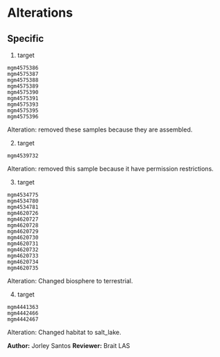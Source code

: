 

# Alterations

## Specific

1. target
```
mgm4575386
mgm4575387
mgm4575388
mgm4575389
mgm4575390
mgm4575391
mgm4575393
mgm4575395
mgm4575396
```
Alteration: removed these samples because they are assembled.

2. target
```
mgm4539732
```
Alteration: removed this sample because it have permission restrictions.

3. target
```
mgm4534775
mgm4534780
mgm4534781
mgm4620726
mgm4620727
mgm4620728
mgm4620729
mgm4620730
mgm4620731
mgm4620732
mgm4620733
mgm4620734
mgm4620735

```
Alteration: Changed biosphere to terrestrial.

4. target
```
mgm4441363
mgm4442466
mgm4442467

```
Alteration: Changed habitat to salt_lake.

**Author:** Jorley Santos
**Reviewer:** Brait LAS

